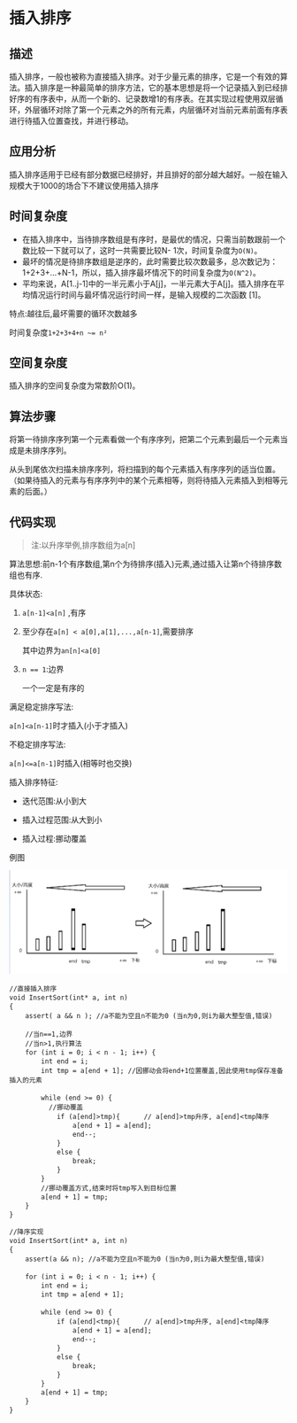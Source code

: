 # 插入排序

## 描述

插入排序，一般也被称为直接插入排序。对于少量元素的排序，它是一个有效的算法。插入排序是一种最简单的排序方法，它的基本思想是将一个记录插入到已经排好序的有序表中，从而一个新的、记录数增1的有序表。在其实现过程使用双层循环，外层循环对除了第一个元素之外的所有元素，内层循环对当前元素前面有序表进行待插入位置查找，并进行移动。



## 应用分析

插入排序适用于已经有部分数据已经排好，并且排好的部分越大越好。一般在输入规模大于1000的场合下不建议使用插入排序



## 时间复杂度

- 在插入排序中，当待排序数组是有序时，是最优的情况，只需当前数跟前一个数比较一下就可以了，这时一共需要比较N- 1次，时间复杂度为`O(N)`。
- 最坏的情况是待排序数组是逆序的，此时需要比较次数最多，总次数记为：1+2+3+…+N-1，所以，插入排序最坏情况下的时间复杂度为`O(N^2)`。
- 平均来说，A[1..j-1]中的一半元素小于A[j]，一半元素大于A[j]。插入排序在平均情况运行时间与最坏情况运行时间一样，是输入规模的二次函数 [1]。

特点:越往后,最坏需要的循环次数越多

时间复杂度`1+2+3+4+n ~= n²`



## 空间复杂度

  插入排序的空间复杂度为常数阶O(1)。



## 算法步骤

将第一待排序序列第一个元素看做一个有序序列，把第二个元素到最后一个元素当成是未排序序列。

从头到尾依次扫描未排序序列，将扫描到的每个元素插入有序序列的适当位置。（如果待插入的元素与有序序列中的某个元素相等，则将待插入元素插入到相等元素的后面。）



## 代码实现

>  注:以升序举例,排序数组为a[n]

算法思想:前n-1个有序数组,第n个为待排序(插入)元素,通过插入让第n个待排序数组也有序.

具体状态:

1. `a[n-1]<a[n]` ,有序

2. 至少存在`a[n] < a[0],a[1],...,a[n-1]`,需要排序

   其中边界为`an[n]<a[0]`

3. `n == 1`:边界

   一个一定是有序的



满足稳定排序写法:

`a[n]<a[n-1]`时才插入(小于才插入)

不稳定排序写法:

`a[n]<=a[n-1]`时插入(相等时也交换)



插入排序特征:

- 迭代范围:从小到大

- 插入过程范围:从大到小

- 插入过程:挪动覆盖



例图

![image-20240811161411931](%E6%8E%92%E5%BA%8F%E7%AE%97%E6%B3%95%20%E6%8F%92%E5%85%A5%E6%8E%92%E5%BA%8F%20InsertSort%20--%20C%E8%AF%AD%E8%A8%80%E5%AE%9E%E7%8E%B0.assets/image-20240811161411931.png)





```
//直接插入排序
void InsertSort(int* a, int n)
{
	assert( a && n ); //a不能为空且n不能为0 (当n为0,则i为最大整型值,错误)
	
	//当n==1,边界
	//当n>1,执行算法
	for (int i = 0; i < n - 1; i++) {
		int end = i;
		int tmp = a[end + 1]; //因挪动会将end+1位置覆盖,因此使用tmp保存准备插入的元素

		while (end >= 0) {
		  //挪动覆盖
			if (a[end]>tmp){      // a[end]>tmp升序, a[end]<tmp降序
				a[end + 1] = a[end];
				end--;
			}
			else {
				break;
			}
		}
		//挪动覆盖方式,结束时将tmp写入到目标位置
		a[end + 1] = tmp;
	}
}
```



```
//降序实现
void InsertSort(int* a, int n)
{
	assert(a && n); //a不能为空且n不能为0 (当n为0,则i为最大整型值,错误)

	for (int i = 0; i < n - 1; i++) {
		int end = i;
		int tmp = a[end + 1];

		while (end >= 0) {
			if (a[end]<tmp){      // a[end]>tmp升序, a[end]<tmp降序
				a[end + 1] = a[end];
				end--;
			}
			else {
				break;
			}
		}
		a[end + 1] = tmp;
	}
}
```

